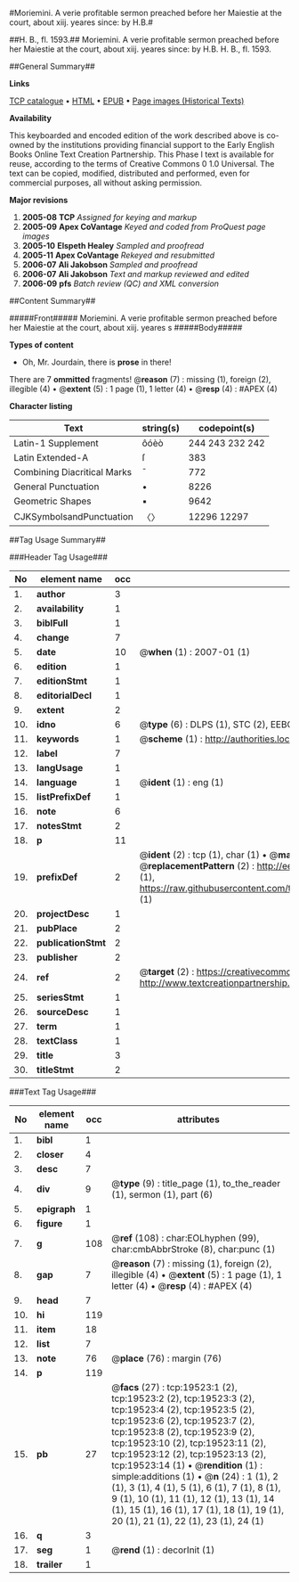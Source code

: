 #Moriemini. A verie profitable sermon preached before her Maiestie at the court, about xiij. yeares since: by H.B.#

##H. B., fl. 1593.##
Moriemini. A verie profitable sermon preached before her Maiestie at the court, about xiij. yeares since: by H.B.
H. B., fl. 1593.

##General Summary##

**Links**

[TCP catalogue](http://www.ota.ox.ac.uk/tcp/)  • 
[HTML](http://tei.it.ox.ac.uk/tcp/Texts-HTML/free/A00/A00259.html)  • 
[EPUB](http://tei.it.ox.ac.uk/tcp/Texts-EPUB/free/A00/A00259.epub) • 
[Page images (Historical Texts)](https://data.historicaltexts.jisc.ac.uk/view?pubId=eebo-99854116e&pageId=eebo-99854116e-19523-1)

**Availability**

This keyboarded and encoded edition of the
	       work described above is co-owned by the institutions
	       providing financial support to the Early English Books
	       Online Text Creation Partnership. This Phase I text is
	       available for reuse, according to the terms of Creative
	       Commons 0 1.0 Universal. The text can be copied,
	       modified, distributed and performed, even for
	       commercial purposes, all without asking permission.

**Major revisions**

1. __2005-08__ __TCP__ *Assigned for keying and markup*
1. __2005-09__ __Apex CoVantage__ *Keyed and coded from ProQuest page images*
1. __2005-10__ __Elspeth Healey__ *Sampled and proofread*
1. __2005-11__ __Apex CoVantage__ *Rekeyed and resubmitted*
1. __2006-07__ __Ali Jakobson__ *Sampled and proofread*
1. __2006-07__ __Ali Jakobson__ *Text and markup reviewed and edited*
1. __2006-09__ __pfs__ *Batch review (QC) and XML conversion*

##Content Summary##

#####Front#####
Moriemini. A verie profitable sermon preached before her Maiestie at the court, about xiij. yeares s
#####Body#####

**Types of content**

  * Oh, Mr. Jourdain, there is **prose** in there!

There are 7 **ommitted** fragments! 
 @__reason__ (7) : missing (1), foreign (2), illegible (4)  •  @__extent__ (5) : 1 page (1), 1 letter (4)  •  @__resp__ (4) : #APEX (4)

**Character listing**


|Text|string(s)|codepoint(s)|
|---|---|---|
|Latin-1 Supplement|ôóèò|244 243 232 242|
|Latin Extended-A|ſ|383|
|Combining             Diacritical Marks|̄|772|
|General Punctuation|•|8226|
|Geometric Shapes|▪|9642|
|CJKSymbolsandPunctuation|〈〉|12296 12297|

##Tag Usage Summary##

###Header Tag Usage###

|No|element name|occ|attributes|
|---|---|---|---|
|1.|__author__|3||
|2.|__availability__|1||
|3.|__biblFull__|1||
|4.|__change__|7||
|5.|__date__|10| @__when__ (1) : 2007-01 (1)|
|6.|__edition__|1||
|7.|__editionStmt__|1||
|8.|__editorialDecl__|1||
|9.|__extent__|2||
|10.|__idno__|6| @__type__ (6) : DLPS (1), STC (2), EEBO-CITATION (1), PROQUEST (1), VID (1)|
|11.|__keywords__|1| @__scheme__ (1) : http://authorities.loc.gov/ (1)|
|12.|__label__|7||
|13.|__langUsage__|1||
|14.|__language__|1| @__ident__ (1) : eng (1)|
|15.|__listPrefixDef__|1||
|16.|__note__|6||
|17.|__notesStmt__|2||
|18.|__p__|11||
|19.|__prefixDef__|2| @__ident__ (2) : tcp (1), char (1)  •  @__matchPattern__ (2) : ([0-9\-]+):([0-9IVX]+) (1), (.+) (1)  •  @__replacementPattern__ (2) : http://eebo.chadwyck.com/downloadtiff?vid=$1&page=$2 (1), https://raw.githubusercontent.com/textcreationpartnership/Texts/master/tcpchars.xml#$1 (1)|
|20.|__projectDesc__|1||
|21.|__pubPlace__|2||
|22.|__publicationStmt__|2||
|23.|__publisher__|2||
|24.|__ref__|2| @__target__ (2) : https://creativecommons.org/publicdomain/zero/1.0/ (1), http://www.textcreationpartnership.org/docs/. (1)|
|25.|__seriesStmt__|1||
|26.|__sourceDesc__|1||
|27.|__term__|1||
|28.|__textClass__|1||
|29.|__title__|3||
|30.|__titleStmt__|2||


###Text Tag Usage###

|No|element name|occ|attributes|
|---|---|---|---|
|1.|__bibl__|1||
|2.|__closer__|4||
|3.|__desc__|7||
|4.|__div__|9| @__type__ (9) : title_page (1), to_the_reader (1), sermon (1), part (6)|
|5.|__epigraph__|1||
|6.|__figure__|1||
|7.|__g__|108| @__ref__ (108) : char:EOLhyphen (99), char:cmbAbbrStroke (8), char:punc (1)|
|8.|__gap__|7| @__reason__ (7) : missing (1), foreign (2), illegible (4)  •  @__extent__ (5) : 1 page (1), 1 letter (4)  •  @__resp__ (4) : #APEX (4)|
|9.|__head__|7||
|10.|__hi__|119||
|11.|__item__|18||
|12.|__list__|7||
|13.|__note__|76| @__place__ (76) : margin (76)|
|14.|__p__|119||
|15.|__pb__|27| @__facs__ (27) : tcp:19523:1 (2), tcp:19523:2 (2), tcp:19523:3 (2), tcp:19523:4 (2), tcp:19523:5 (2), tcp:19523:6 (2), tcp:19523:7 (2), tcp:19523:8 (2), tcp:19523:9 (2), tcp:19523:10 (2), tcp:19523:11 (2), tcp:19523:12 (2), tcp:19523:13 (2), tcp:19523:14 (1)  •  @__rendition__ (1) : simple:additions (1)  •  @__n__ (24) : 1 (1), 2 (1), 3 (1), 4 (1), 5 (1), 6 (1), 7 (1), 8 (1), 9 (1), 10 (1), 11 (1), 12 (1), 13 (1), 14 (1), 15 (1), 16 (1), 17 (1), 18 (1), 19 (1), 20 (1), 21 (1), 22 (1), 23 (1), 24 (1)|
|16.|__q__|3||
|17.|__seg__|1| @__rend__ (1) : decorInit (1)|
|18.|__trailer__|1||
